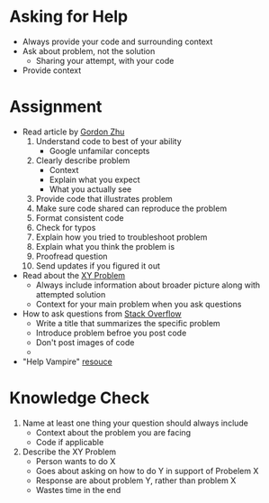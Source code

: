 # Asking for Help
* Always provide your code and surrounding context
* Ask about problem, not the solution
    * Sharing your attempt, with your code
* Provide context

# Assignment
* Read article by [Gordon Zhu](https://medium.com/@gordon_zhu/how-to-be-great-at-asking-questions-e37be04d0603)
    1. Understand code to best of your ability
        * Google unfamilar concepts
    2. Clearly describe problem
        * Context
        * Explain what you expect
        * What you actually see
    3. Provide code that illustrates problem
    4. Make sure code shared can reproduce the problem
    5. Format consistent code
    6. Check for typos
    7. Explain how you tried to troubleshoot problem
    8. Explain what you think the problem is
    9. Proofread question
    10. Send updates if you figured it out
* Read about the [XY Problem](https://xyproblem.info/)
    * Always include information about broader picture along with attempted solution
    * Context for your main problem when you ask questions
* How to ask questions from [Stack Overflow](https://stackoverflow.com/help/how-to-ask)
    * Write a title that summarizes the specific problem
    * Introduce problem befroe you post code
    * Don't post images of code
    *
* "Help Vampire" [resouce](https://slash7.com/2006/12/22/vampires/) 

# Knowledge Check
1. Name at least one thing your question should always include
    * Context about the problem you are facing
    * Code if applicable
2. Describe the XY Problem
    * Person wants to do X 
    * Goes about asking on how to do Y in support of Probelem X
    * Response are about problem Y, rather than problem X
    * Wastes time in the end